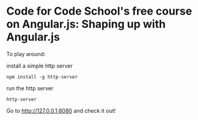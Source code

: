# Code for Code School's free course on Angular.js: Shaping up with Angular.js

To play around:

install a simple http server

`npm install -g http-server`

run the http server

`http-server`

Go to http://127.0.0.1:8080 and check it out!
